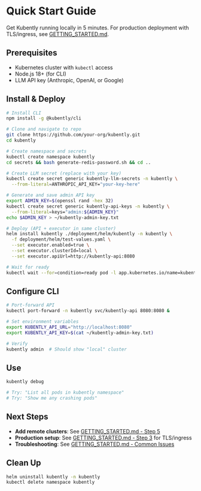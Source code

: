 # Quick Start Guide

Get Kubently running locally in 5 minutes. For production deployment with TLS/ingress, see [GETTING_STARTED.md](GETTING_STARTED.md).

## Prerequisites

- Kubernetes cluster with `kubectl` access
- Node.js 18+ (for CLI)
- LLM API key (Anthropic, OpenAI, or Google)

## Install & Deploy

```bash
# Install CLI
npm install -g @kubently/cli

# Clone and navigate to repo
git clone https://github.com/your-org/kubently.git
cd kubently

# Create namespace and secrets
kubectl create namespace kubently
cd secrets && bash generate-redis-password.sh && cd ..

# Create LLM secret (replace with your key)
kubectl create secret generic kubently-llm-secrets -n kubently \
  --from-literal=ANTHROPIC_API_KEY="your-key-here"

# Generate and save admin API key
export ADMIN_KEY=$(openssl rand -hex 32)
kubectl create secret generic kubently-api-keys -n kubently \
  --from-literal=keys="admin:${ADMIN_KEY}"
echo $ADMIN_KEY > ~/kubently-admin-key.txt

# Deploy (API + executor in same cluster)
helm install kubently ./deployment/helm/kubently -n kubently \
  -f deployment/helm/test-values.yaml \
  --set executor.enabled=true \
  --set executor.clusterId=local \
  --set executor.apiUrl=http://kubently-api:8080

# Wait for ready
kubectl wait --for=condition=ready pod -l app.kubernetes.io/name=kubently -n kubently --timeout=120s
```

## Configure CLI

```bash
# Port-forward API
kubectl port-forward -n kubently svc/kubently-api 8080:8080 &

# Set environment variables
export KUBENTLY_API_URL="http://localhost:8080"
export KUBENTLY_API_KEY=$(cat ~/kubently-admin-key.txt)

# Verify
kubently admin  # Should show "local" cluster
```

## Use

```bash
kubently debug

# Try: "List all pods in kubently namespace"
# Try: "Show me any crashing pods"
```

## Next Steps

- **Add remote clusters**: See [GETTING_STARTED.md - Step 5](GETTING_STARTED.md#step-5-register-and-deploy-executors)
- **Production setup**: See [GETTING_STARTED.md - Step 3](GETTING_STARTED.md#step-3-configure-ingress-and-tls) for TLS/ingress
- **Troubleshooting**: See [GETTING_STARTED.md - Common Issues](GETTING_STARTED.md#common-issues)

## Clean Up

```bash
helm uninstall kubently -n kubently
kubectl delete namespace kubently
```
